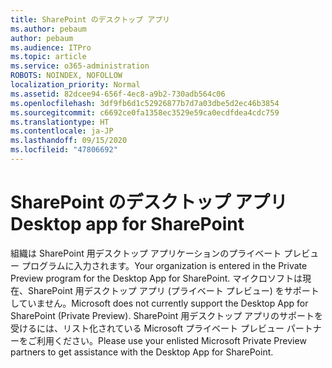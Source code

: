 ```yaml
---
title: SharePoint のデスクトップ アプリ
ms.author: pebaum
author: pebaum
ms.audience: ITPro
ms.topic: article
ms.service: o365-administration
ROBOTS: NOINDEX, NOFOLLOW
localization_priority: Normal
ms.assetid: 82dcee94-656f-4ec8-a9b2-730adb564c06
ms.openlocfilehash: 3df9fb6d1c52926877b7d7a03dbe5d2ec46b3854
ms.sourcegitcommit: c6692ce0fa1358ec3529e59ca0ecdfdea4cdc759
ms.translationtype: HT
ms.contentlocale: ja-JP
ms.lasthandoff: 09/15/2020
ms.locfileid: "47806692"
---
```

# <a name="desktop-app-for-sharepoint"></a><span data-ttu-id="e8ce5-102">SharePoint のデスクトップ アプリ</span><span class="sxs-lookup"><span data-stu-id="e8ce5-102">Desktop app for SharePoint</span></span>

<span data-ttu-id="e8ce5-103">組織は SharePoint 用デスクトップ アプリケーションのプライベート プレビュー プログラムに入力されます。</span><span class="sxs-lookup"><span data-stu-id="e8ce5-103">Your organization is entered in the Private Preview program for the Desktop App for SharePoint.</span></span> <span data-ttu-id="e8ce5-104">マイクロソフトは現在、SharePoint 用デスクトップ アプリ (プライベート プレビュー) をサポートしていません。</span><span class="sxs-lookup"><span data-stu-id="e8ce5-104">Microsoft does not currently support the Desktop App for SharePoint (Private Preview).</span></span> <span data-ttu-id="e8ce5-105">SharePoint 用デスクトップ アプリのサポートを受けるには、リスト化されている Microsoft プライベート プレビュー パートナーをご利用ください。</span><span class="sxs-lookup"><span data-stu-id="e8ce5-105">Please use your enlisted Microsoft Private Preview partners to get assistance with the Desktop App for SharePoint.</span></span>
